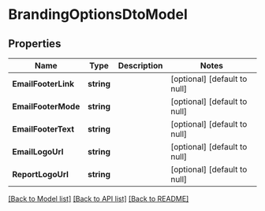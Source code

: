 # BrandingOptionsDtoModel

## Properties
Name | Type | Description | Notes
------------ | ------------- | ------------- | -------------
**EmailFooterLink** | **string** |  | [optional] [default to null]
**EmailFooterMode** | **string** |  | [optional] [default to null]
**EmailFooterText** | **string** |  | [optional] [default to null]
**EmailLogoUrl** | **string** |  | [optional] [default to null]
**ReportLogoUrl** | **string** |  | [optional] [default to null]

[[Back to Model list]](../README.md#documentation-for-models) [[Back to API list]](../README.md#documentation-for-api-endpoints) [[Back to README]](../README.md)



